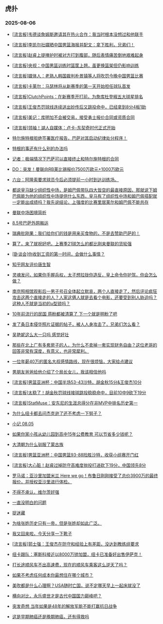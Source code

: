 ## 虎扑 
### 2025-08-06

+ [[流言板]韦德谈詹姆斯邀请其在热火合作：我当时根本没想过和他联手](https://bbs.hupu.com/634149746.html)

+ [[流言板]李凯尔社媒晒中国男篮海报并配文：拿下胜利，兄弟们！](https://bbs.hupu.com/634149130.html)

+ [[流言板]赵睿上提掩护时被对方打到腹部，随后表情痛苦倒地艰难起身](https://bbs.hupu.com/634151606.html)

+ [[流言板]央视：中国男篮训练时篮筐上翘，虽更换篮架但仍影响训练](https://bbs.hupu.com/634147697.html)

+ [[流言板]媒体人：老熟人韩国裁判朴景镇等人将吹罚今晚中国男篮比赛](https://bbs.hupu.com/634147629.html)

+ [[流言板]卡莱尔：马瑟林将从新赛季的第一天开始担任球队首发](https://bbs.hupu.com/634150756.html)

+ [[流言板]ClutchPoints：在新赛季开打前，为詹库杜登椒五大球星排名](https://bbs.hupu.com/634149908.html)

+ [[流言板]王俊杰罚球线连续送出妙传后又跳投命中，已经拿到8分4板1助](https://bbs.hupu.com/634152124.html)

+ [[流言板]美记：库明加不会被交易，接受勇士报价合同或资质合同](https://bbs.hupu.com/634149892.html)

+ [[流言板]领袖！湖人自媒体：卢卡-东契奇时代正式开始](https://bbs.hupu.com/634147705.html)

+ [特尔施特根拒绝签署医疗报告，巴萨对其启动纪律处分程序！](https://bbs.hupu.com/634143605.html)

+ [特根的事还有什么别的办法吗](https://bbs.hupu.com/634144745.html)

+ [记者：极端情况下巴萨可以直接终止和特尔施特根的合同](https://bbs.hupu.com/634147366.html)

+ [DO：突发！曼联向RB莱比锡报价7500万欧元+1000万欧元](https://bbs.hupu.com/634149098.html)

+ [六台：阿隆索要求球员今后必须提前一小时到达训练场。](https://bbs.hupu.com/634146805.html)

+ [都说皇马缺少组织性中场，是姆巴佩带队四大皆空的最直接原因，那就说下姆巴佩能为他的组织性中场提供什么东西，皇马有了组织性中场和姆巴佩搭配就一定能出成绩吗？我先说结论，上强度的比赛里居莱尔和姆巴佩不能共存](https://bbs.hupu.com/634144668.html)

+ [曼联中场困境简析](https://bbs.hupu.com/634146657.html)

+ [8.5号巴萨外网搬运](https://bbs.hupu.com/634144181.html)

+ [瑞典批刚果：我们给你们的钱是用来买食物的，不是去赞助巴萨的！](https://bbs.hupu.com/634143123.html)

+ [算了，来了就祝好吧，上赛季21球怎么的都比刚来曼联的货轮强](https://bbs.hupu.com/634149238.html)

+ [[卧谈会]你收到工资的第一时间，会做什么事情？](https://bbs.hupu.com/634149836.html)

+ [知乎网友评价唐生智](https://bbs.hupu.com/634147975.html)

+ [灵魂发问，如果你手握兵权，太子想拉拢你造反，皇上命令你护驾，你会怎么做？](https://bbs.hupu.com/634148953.html)

+ [南京照相馆观影后一男子号召全体起立默哀，两个人直接走了，然后评论疯狂攻击这两个直接走的人？人家这俩人就是去看个电影，还要受到别人胁迫吗？这种人不就是当初的u型锁吗？](https://bbs.hupu.com/634149560.html)

+ [10年前流行的民国 蒋粉都被清算了 下一个就是明粉了吧](https://bbs.hupu.com/634148600.html)

+ [发了条日本侵华照片证据的帖子，被人人身攻击了，兄弟们怎么看？](https://bbs.hupu.com/634148352.html)

+ [吴艳妮这么大一只吗 感觉好壮](https://bbs.hupu.com/634149594.html)

+ [那些在北上广有多套房子的人，为什么不卖掉一套实现财务自由？这位老哥的回答非常有深度，有意义，也非常犀利。  ](https://bbs.hupu.com/634149289.html)

+ [一位年薪40万的匿名大叔感情路线，现在很烦恼，大家给点建议](https://bbs.hupu.com/634147898.html)

+ [男朋友爸爸给他介绍了个局长女儿，我该相信他吗](https://bbs.hupu.com/634147972.html)

+ [[流言板]男篮亚洲杯：中国半场53-43沙特，胡金秋15分&amp;王俊杰10分](https://bbs.hupu.com/634152365.html)

+ [[流言板]太稳了！胡金秋罚球线接球跳投稳稳命中，目前10中9砍下19分](https://bbs.hupu.com/634152748.html)

+ [[流言板]StatMuse：安东尼的生涯总得分在非MVP中排名历史第一](https://bbs.hupu.com/634148871.html)

+ [为什么纽卡都去问杰克逊了还不考虑一下努子？](https://bbs.hupu.com/634150674.html)

+ [小记 08.05](https://bbs.hupu.com/634149215.html)

+ [如果你家小孩从幼儿园到高中15年公费教育 可以节省多少钱呢？](https://bbs.hupu.com/634149295.html)

+ [大清朝为什么驯服了蒙古族](https://bbs.hupu.com/634149306.html)

+ [[流言板]男篮亚洲杯：中国男篮93-88险胜沙特，收获小组赛开门红](https://bbs.hupu.com/634153754.html)

+ [[流言板]大心脏！赵睿过掉防守高难度抛投打进砍下19分，中国领先8分](https://bbs.hupu.com/634153704.html)

+ [罗马诺：亚沙里加盟米兰 Here we go！布鲁日刚刚接受了总价3900万的最终报价，并授权亚沙里进行体检。](https://bbs.hupu.com/634150587.html)

+ [不得不承认，维尔茨好强](https://bbs.hupu.com/634149386.html)

+ [一直没明白的问题](https://bbs.hupu.com/634148709.html)

+ [捉迷藏](https://bbs.hupu.com/634151180.html)

+ [为啥张姓历史只有一帝，但是张姓却如此广泛。](https://bbs.hupu.com/634150590.html)

+ [我又回来啦，今天分享一下靴子](https://bbs.hupu.com/634151726.html)

+ [[流言板]郭士强：王俊杰在防守和经验上有差距，没达到教练组要求](https://bbs.hupu.com/634154463.html)

+ [纽卡跟队：塞斯科接近以8000万镑加盟，纽卡已准备好出售伊萨克！](https://bbs.hupu.com/634145840.html)

+ [打长途顺风车不出高速费，现在的顺风车乘客这么逆天了吗？](https://bbs.hupu.com/634149939.html)

+ [如果不考虑任何成本你最想住在哪个城市？](https://bbs.hupu.com/634152230.html)

+ [美吹都是什么心理啊？USA随时亡国，说不定哪天早上一起床就没了](https://bbs.hupu.com/634151415.html)

+ [横向对比，永乐盛世才是古代中国国力巅峰吧？](https://bbs.hupu.com/634150244.html)

+ [突发奇想 当年如果是48年的解放军能不能打赢抗日战争](https://bbs.hupu.com/634152850.html)

+ [这是早期肺癌还是晚期肺癌，还有得救吗](https://bbs.hupu.com/634150621.html)

